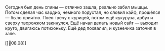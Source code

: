 Сегодня был день спины — отлично зашла, реально забил мышцы. Потом сделал час кардио, немного подустал, но словил кайф, прошёлся — было приятно. Поел гречу с курицей, потом ещё кукуруза, арбуз и сверху творожком закинулся. Ещё начал делать новый сайт — выходит круто, двигаюсь потихоньку. Ещё дед похвалил, и кузнечика заточил в зале.

[[📅08.08]]